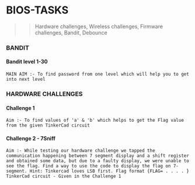 # BIOS-TASKS
>> Hardware challenges, Wireless challenges, Firmware challenges, Bandit, Debounce

### BANDIT
#### Bandit level 1-30
    MAIN AIM :- To find password from one level which will help you to get into next level
### HARDWARE CHALLENGES

#### Challenge 1
    Aim :- To find values of 'a' & 'b' which helps to get the Flag value from the given TinkerCad circuit

#### Challenge 2 - 7Sniff
    Aim :- While testing our hardware challenge we tapped the communication happening between 7 segment display and a shift register and obtained some data, but due to a faulty display, we were unable to see the flag. Find a way to use the code to display the flag on 7-segment. Hint: Tinkercad loves LSB first. Flag format {FLAG= . . . . } TinkerCad circuit - Given in the Challenge 1
